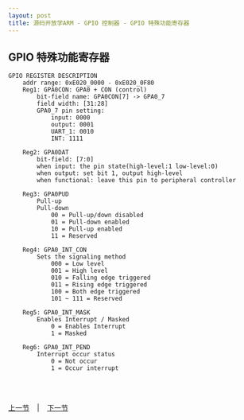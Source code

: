 ```yaml
---
layout: post
title: 源码开放学ARM - GPIO 控制器 - GPIO 特殊功能寄存器
---
```


## GPIO 特殊功能寄存器
	GPIO REGISTER DESCRIPTION
		addr range: 0xE020_0000 - 0xE020_0F80
		Reg1: GPA0CON: GPA0 + CON (control)
			bit-field name: GPA0CON[7] -> GPA0_7
			field width: [31:28]
			GPA0_7 pin setting:
				input: 0000
				output: 0001
				UART_1: 0010
				INT: 1111

		Reg2: GPA0DAT
			bit-field: [7:0]
			when input:	the pin state(high-level:1 low-level:0)
			when output: set bit 1, output high-level
			when functional: leave this pin to peripheral controller

		Reg3: GPA0PUD
			Pull-up
			Pull-down
				00 = Pull-up/down disabled
				01 = Pull-down enabled
				10 = Pull-up enabled
				11 = Reserved

		Reg4: GPA0_INT_CON
			Sets the signaling method
				000 = Low level
				001 = High level
				010 = Falling edge triggered
				011 = Rising edge triggered
				100 = Both edge triggered
				101 ~ 111 = Reserved

		Reg5: GPA0_INT_MASK
			Enables Interrupt / Masked
				0 = Enables Interrupt
				1 = Masked

		Reg6: GPA0_INT_PEND
			Interrupt occur status
				0 = Not occur
				1 = Occur interrupt

	

<br> <br> 
<div> <a href="chp3-2.html">上一节</a> &nbsp;&nbsp; | &nbsp;&nbsp; <a href="chp3-4.html">下一节</a> </div> <br> <br>